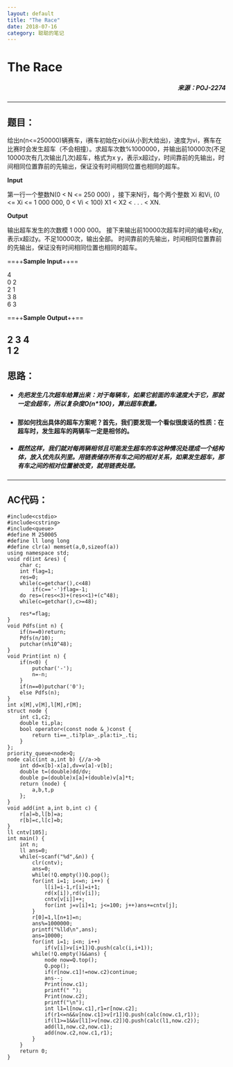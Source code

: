 ```yaml
---
layout: default
title: "The Race"
date: 2018-07-16
category: 聪聪的笔记
---
```


# The Race
##### <p align="right">来源：POJ-2274<p>
---
## 题目：
给出n(n<=250000)辆赛车，i赛车初始在xi(xi从小到大给出)，速度为vi，赛车在比赛时会发生超车（不会相撞）。求超车次数%1000000，并输出前10000次(不足10000次有几次输出几次)超车，格式为x y，表示x超过y，时间靠前的先输出，时间相同位置靠前的先输出，保证没有时间相同位置也相同的超车。

**Input**

第一行一个整数N(0 < N <= 250 000) ，接下来N行，每个两个整数 Xi 和Vi, (0 <= Xi <= 1 000 000, 0 < Vi < 100) X1 < X2 < . . . < XN.

**Output**

输出超车发生的次数模 1 000 000。
接下来输出前10000次超车时间的编号x和y,表示x超过y。不足10000次，输出全部。
时间靠前的先输出，时间相同位置靠前的先输出，保证没有时间相同位置也相同的超车。

==++**Sample Input**++==

4  
0 2  
2 1  
3 8  
6 3  

==++**Sample Output**++==

2 
3 4  
1 2  
---
## 思路：
- ##### 先把发生几次超车给算出来：对于每辆车，如果它前面的车速度大于它，那就一定会超车，所以复杂度O(n*100)，算出超车数量。
- #### 那如何找出具体的超车方案呢？首先，我们要发现一个看似很废话的性质：在超车时，发生超车的两辆车一定是相邻的。
- ##### 既然这样，我们就对每两辆相邻且可能发生超车的车这种情况处理成一个结构体，放入优先队列里。用链表储存所有车之间的相对关系，如果发生超车，那有车之间的相对位置被改变，就用链表处理。
---
## AC代码：

```
#include<cstdio>
#include<cstring>
#include<queue>
#define M 250005
#define ll long long
#define clr(a) memset(a,0,sizeof(a))
using namespace std;
void rd(int &res) {
	char c;
	int flag=1;
	res=0;
	while(c=getchar(),c<48)
		if(c=='-')flag=-1;
	do res=(res<<3)+(res<<1)+(c^48);
	while(c=getchar(),c>=48);

	res*=flag;
}
void Pdfs(int n) {
	if(n==0)return;
	Pdfs(n/10);
	putchar(n%10^48);
}
void Print(int n) {
	if(n<0) {
		putchar('-');
		n=-n;
	}
	if(n==0)putchar('0');
	else Pdfs(n);
}
int x[M],v[M],l[M],r[M];
struct node {
	int c1,c2;
	double ti,pla;
	bool operator<(const node &_)const {
		return ti==_.ti?pla>_.pla:ti>_.ti;
	}
};
priority_queue<node>Q;
node calc(int a,int b) {//a->b
	int dd=x[b]-x[a],dv=v[a]-v[b];
	double t=(double)dd/dv;
	double p=(double)x[a]+(double)v[a]*t;
	return (node) {
		a,b,t,p
	};
}
void add(int a,int b,int c) {
	r[a]=b,l[b]=a;
	r[b]=c,l[c]=b;
}
ll cntv[105];
int main() {
	int n;
	ll ans=0;
	while(~scanf("%d",&n)) {
		clr(cntv);
		ans=0;
		while(!Q.empty())Q.pop();
		for(int i=1; i<=n; i++) {
			l[i]=i-1,r[i]=i+1;
			rd(x[i]),rd(v[i]);
			cntv[v[i]]++;
			for(int j=v[i]+1; j<=100; j++)ans+=cntv[j];
		}
		r[0]=1,l[n+1]=n;
		ans%=1000000;
		printf("%lld\n",ans);
		ans=10000;
		for(int i=1; i<n; i++)
			if(v[i]>v[i+1])Q.push(calc(i,i+1));
		while(!Q.empty()&&ans) {
			node now=Q.top();
			Q.pop();
			if(r[now.c1]!=now.c2)continue;
			ans--;
			Print(now.c1);
			printf(" ");
			Print(now.c2);
			printf("\n");
			int l1=l[now.c1],r1=r[now.c2];
			if(r1<=n&&v[now.c1]>v[r1])Q.push(calc(now.c1,r1));
			if(l1>=1&&v[l1]>v[now.c2])Q.push(calc(l1,now.c2));
			add(l1,now.c2,now.c1);
			add(now.c2,now.c1,r1);
		}
	}
	return 0;
}
```
